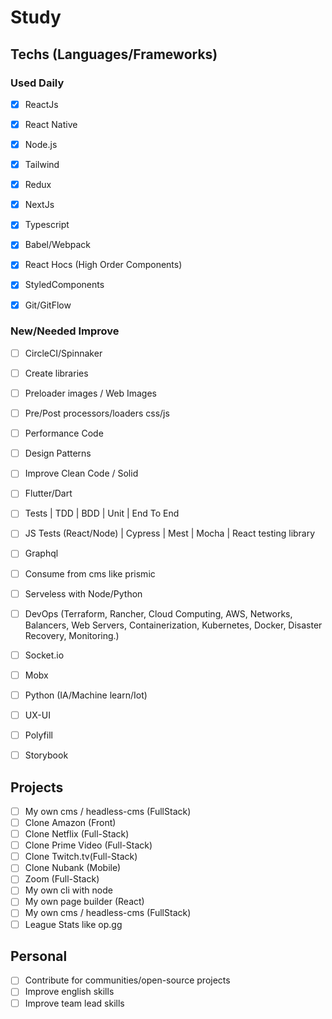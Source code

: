 # Study

## Techs (Languages/Frameworks)

### Used Daily
- [x] ReactJs
- [x] React Native
- [x] Node.js
- [x] Tailwind
- [x] Redux
- [x] NextJs
- [x] Typescript
- [x] Babel/Webpack
- [x] React Hocs (High Order Components)
- [x] StyledComponents
- [x] Git/GitFlow


### New/Needed Improve
- [ ] CircleCI/Spinnaker
- [ ] Create libraries 
- [ ] Preloader images / Web Images 
- [ ] Pre/Post processors/loaders css/js
- [ ] Performance Code
- [ ] Design Patterns
- [ ] Improve Clean Code / Solid 
- [ ] Flutter/Dart
- [ ] Tests | TDD | BDD | Unit | End To End
- [ ] JS Tests (React/Node) | Cypress | Mest | Mocha | React testing library
- [ ] Graphql
- [ ] Consume from cms like prismic
- [ ] Serveless with Node/Python
- [ ] DevOps (Terraform, Rancher, Cloud Computing, AWS, Networks, Balancers, Web Servers, Containerization, Kubernetes, Docker, Disaster Recovery, Monitoring.)
- [ ] Socket.io
- [ ] Mobx
- [ ] Python (IA/Machine learn/Iot)
- [ ] UX-UI
- [ ] Polyfill
- [ ] Storybook


## Projects

- [ ] My own cms / headless-cms (FullStack)
- [ ] Clone Amazon (Front)
- [ ] Clone Netflix (Full-Stack)
- [ ] Clone Prime Video (Full-Stack)
- [ ] Clone Twitch.tv(Full-Stack)
- [ ] Clone Nubank (Mobile)
- [ ] Zoom (Full-Stack)
- [ ] My own cli with node
- [ ] My own page builder (React)
- [ ] My own cms / headless-cms (FullStack)
- [ ] League Stats like op.gg

## Personal

- [ ] Contribute for communities/open-source projects
- [ ] Improve english skills
- [ ] Improve team lead skills
